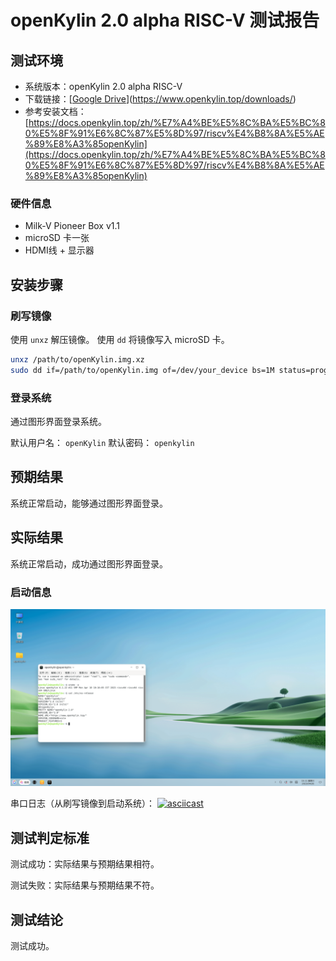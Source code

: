 # openKylin 2.0 alpha RISC-V 测试报告

## 测试环境

- 系统版本：openKylin 2.0 alpha RISC-V
- 下载链接：[[Google Drive](https://www.openkylin.top/downloads/)](https://www.openkylin.top/downloads/)
- 参考安装文档：[https://docs.openkylin.top/zh/%E7%A4%BE%E5%8C%BA%E5%BC%80%E5%8F%91%E6%8C%87%E5%8D%97/riscv%E4%B8%8A%E5%AE%89%E8%A3%85openKylin](https://docs.openkylin.top/zh/%E7%A4%BE%E5%8C%BA%E5%BC%80%E5%8F%91%E6%8C%87%E5%8D%97/riscv%E4%B8%8A%E5%AE%89%E8%A3%85openKylin)

### 硬件信息

- Milk-V Pioneer Box v1.1
- microSD 卡一张
- HDMI线 + 显示器

## 安装步骤

### 刷写镜像

使用 `unxz` 解压镜像。
使用 `dd` 将镜像写入 microSD 卡。

```bash
unxz /path/to/openKylin.img.xz
sudo dd if=/path/to/openKylin.img of=/dev/your_device bs=1M status=progress
```

### 登录系统

通过图形界面登录系统。

默认用户名： `openKylin`
默认密码： `openkylin`

## 预期结果

系统正常启动，能够通过图形界面登录。

## 实际结果

系统正常启动，成功通过图形界面登录。

### 启动信息

![desktop_uname](./desktop_uname.png)

串口日志（从刷写镜像到启动系统）：
[![asciicast](https://asciinema.org/a/LrlBd3N4GZWvXRKHP8vikgTBF.svg)](https://asciinema.org/a/LrlBd3N4GZWvXRKHP8vikgTBF)


## 测试判定标准

测试成功：实际结果与预期结果相符。

测试失败：实际结果与预期结果不符。

## 测试结论

测试成功。